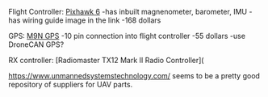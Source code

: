 Flight Controller: [Pixhawk 6](https://holybro.com/collections/flight-controllers/products/pixhawk-6c)
	-has inbuilt magnenometer, barometer, IMU
	-has wiring guide image in the link
	-168 dollars

GPS: [M9N GPS](https://holybro.com/collections/gps/products/m9n-gps)
	-10 pin connection into flight controller
	-55 dollars
	-use DroneCAN GPS?

RX controller: [Radiomaster TX12 Mark II Radio Controller](

https://www.unmannedsystemstechnology.com/ seems to be a pretty good repository of suppliers for UAV parts.

